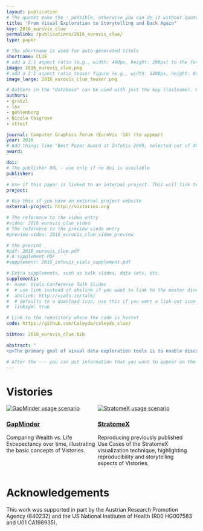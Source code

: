 ```yaml
---
layout: publication
# The quotes make the : possible, otherwise you can do it without quotes
title: "From Visual Exploration to Storytelling and Back Again"
key: 2016_eurovis_clue
permalink: /publications/2016_eurovis_clue/
type: paper

# The shortname is used for auto-generated titels
shortname: CLUE
# add a 2:1 aspect ratio (e.g., width: 400px, height: 200px) to the folder /assets/images/papers/
image: 2016_eurovis_clue.png
# add a 2:1 aspect ratio teaser figure (e.g., width: 1200px, height: 600px) to the folder /assets/images/papers/
image_large: 2016_eurovis_clue_teaser.png

# Authors in the "database" can be used with just the key (lastname). Others can be written properly.
authors:
- gratzl
- lex
- gehlenborg
- Nicola Cosgrove
- streit

journal: Computer Graphics Forum (EuroVis '16) (to appear)
year: 2016
# Add things like "Best Paper Award at InfoVis 2099, selected out of 4000 submissions"
award:

doi:
# The publisher URL - use only if no doi is available
publisher:

# Use if this paper is linked to an internal project. This will link to the project site
project:

# Use this if you have an external project website
external-project: http://vistories.org

# The reference to the video entry
#video: 2016_eurovis_clue_video
# The reference to the preview viedo entry
#preview-video: 2016_eurovis_clue_video_preview

# the prerint
#pdf: 2016_eurovis_clue.pdf
# A supplement PDF
#supplement: 2015_infovis_vials_supplement.pdf

# Extra supplements, such as talk slides, data sets, etc.
supplements:
#- name: Vials Conference Talk Slides
#  # use link instead of abslink if you want to link to the master directory
#  abslink: http://vials.io/talk/
#  # defaults to a download icon, use this if you want a link-out icon
#  linksym: true

# Link to the repository where the code is hostet
code: https://github.com/Caleydo/caleydo_clue/

bibtex: 2016_eurovis_clue.bib

abstract: "
<p>The primary goal of visual data exploration tools is to enable discovery of new insights. To justify such insights, the discovery process needs to be documented and communicated. A common approach to document and present such findings is to capture visualizations as images or videos. Images, however, are insufficient for telling the story of visual discovery, as they lack full provenance information and context. Videos are difficult to produce and edit, in particular due to the non-linear nature of the exploratory process. Most importantly, however, neither approach provides the opportunity to return to any point inthe exploration in order to review the state of the visualization in detail or to conduct additional analyses. In this paper we present <strong>CLUE</strong> (capture, label, understand, explain), a framework that tightly integrates data exploration and presentation of discoveries. Based on provenance data captured during the exploratory process, users can extract the key steps of the exploration, add annotations, and author “vistories” that can be shared for consumption, but that can also serve as the foundation for new discoveries. We discuss the integration of the CLUE approach in visualization tools and provide a prototypical implementation. Finally, we demonstrate the general applicability of the framework in two usage scenarios. The first one employs a Gapminder-inspired visualization to explore global public health data. The second usage scenario illustrate show CLUE can be used to create vistories for the publication of exploratory findings in scientific journals.</p>"

# After the --- you can put information that you want to appear on the website using markdown formatting or HTML. A good example are acknowledgements, extra references, an erratum, etc.
---
```


# Vistories

<div style="display: flex;align-items: baseline;">
<div style="width: 48%">
    <a href="//vistories.org/gapminder.html" target="_blank">
    <img src="{{site.baseurl}}/assets/images/papers/{{ page.key }}_gapminder.png" alt="GapMinder usage scenario">
    </a>
    <div class="caption">
      <a href="//vistories.org/gapminder.html" target="_blank">
        <h3>GapMinder</h3>
      </a>
      <p>Comparing Wealth vs. Life Excepectancy over time, illustrating the basic concepts of Vistories.</p>
      <p></p>
    </div>
  </div>
<div style="width: 48%">
    <a href="//vistories.org/stratomex.html" target="_blank">
    <img src="{{site.baseurl}}/assets/images/papers/{{ page.key }}.png" alt="StratomeX usage scenario">
    </a>
    <div class="caption">
      <a href="//vistories.org/stratomex.html" target="_blank">
        <h3>StratomeX</h3>
      </a>
      <p>Reproducing previously published Use Cases of the StratomeX visualization technique, highlighting reproducibility and storytelling aspects of Vistories.</p>
    </div>
  </div>
</div>

# Acknowledgements

This work was supported in part by the Austrian Research Promotion Agency (840232) and the US National Institutes of Health (R00 HG007583 and U01 CA198935).
